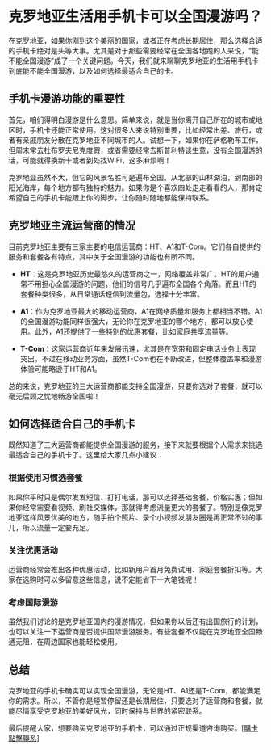 # 克罗地亚生活用手机卡可以全国漫游吗？

在克罗地亚，如果你刚到这个美丽的国家，或者正在考虑长期居住，那么选择合适的手机卡绝对是头等大事。尤其是对于那些需要经常在全国各地跑的人来说，“能不能全国漫游”成了一个关键问题。今天，我们就来聊聊克罗地亚的生活用手机卡到底能不能全国漫游，以及如何选择最适合自己的卡。

## 手机卡漫游功能的重要性

首先，咱们得明白漫游是什么意思。简单来说，就是当你离开自己所在的城市或地区时，手机卡还能正常使用。这对很多人来说特别重要，比如经常出差、旅行，或者有亲戚朋友分散在克罗地亚不同城市的人。试想一下，如果你在萨格勒布工作，但周末常去杜布罗夫尼克度假，或者需要经常去斯普利特谈生意，没有全国漫游的话，可能就得换新卡或者到处找WiFi，这多麻烦啊！

克罗地亚虽然不大，但它的风景名胜可是遍布全国。从北部的山林湖泊，到南部的阳光海岸，每个地方都有独特的魅力。如果你是个喜欢四处走走看看的人，那肯定希望自己的手机卡能跟上你的脚步，让你随时随地都能保持联系。

## 克罗地亚主流运营商的情况

目前克罗地亚主要有三家主要的电信运营商：HT、A1和T-Com。它们各自提供的服务和套餐各有特点，其中关于全国漫游的功能也有所不同。

- **HT**：这是克罗地亚历史最悠久的运营商之一，网络覆盖非常广。HT的用户通常不用担心全国漫游的问题，他们的信号几乎遍布全国各个角落。而且HT的套餐种类很多，从日常通话短信到流量包，选择十分丰富。
  
- **A1**：作为克罗地亚最大的移动运营商，A1在网络质量和服务上都相当不错。A1的全国漫游功能同样很强大，无论你在克罗地亚的哪个地方，都可以放心使用。此外，A1还提供了一些特别的优惠套餐，比如家庭共享流量等。

- **T-Com**：这家运营商近年来发展迅速，尤其是在宽带和固定电话业务上表现突出。不过在移动业务方面，虽然T-Com也在不断改进，但整体覆盖率和漫游体验可能略逊于HT和A1。

总的来说，克罗地亚的三大运营商都能支持全国漫游，只要你选对了套餐，就可以毫无后顾之忧地畅游全国啦！

## 如何选择适合自己的手机卡

既然知道了三大运营商都能提供全国漫游的服务，接下来就要根据个人需求来挑选最适合自己的手机卡了。这里给大家几点小建议：

### 根据使用习惯选套餐

如果你平时只是偶尔发发短信、打打电话，那可以选择基础套餐，价格实惠；但如果你经常需要看视频、刷社交媒体，那就得考虑流量更大的套餐了。特别是像克罗地亚这样风景优美的地方，随手拍个照片、录个小视频发朋友圈是再正常不过的事儿，所以流量一定要充足。

### 关注优惠活动

运营商经常会推出各种优惠活动，比如新用户首月免费试用、家庭套餐折扣等。大家在选购时可以多留意这些信息，说不定能省下一大笔钱呢！

### 考虑国际漫游

虽然我们讨论的是克罗地亚国内的漫游情况，但如果你以后还有出国旅行的计划，也可以关注一下运营商是否提供国际漫游服务。有些套餐不仅能在克罗地亚全国畅通无阻，在周边国家也能轻松使用。

## 总结

克罗地亚的手机卡确实可以实现全国漫游，无论是HT、A1还是T-Com，都能满足你的需求。所以，不管你是短暂停留还是长期居住，只要选对了运营商和套餐，就能尽情享受克罗地亚的美好风光，同时保持与世界的紧密联系。

最后提醒大家，想要购买克罗地亚的手机卡，可以通过正规渠道咨询购买。[[購卡點擊聯系](https://t.me/s/esim1088)]